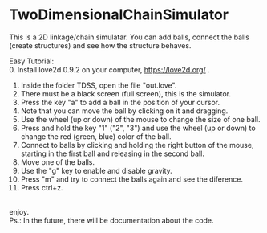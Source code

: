 # TwoDimensionalChainSimulator
This is a 2D linkage/chain simulatar. You can add balls, connect the balls (create structures) and see how the structure behaves.

Easy Tutorial:
<br>
0. Install love2d 0.9.2 on your computer, https://love2d.org/ . <br>
1. Inside the folder TDSS, open the file "out.love". <br>
2. There must be a black screen (full screen), this is the simulator. <br>
3. Press the key "a" to add a ball in the position of your cursor. <br>
4. Note that you can move the ball by clicking on it and dragging.<br>
5. Use the wheel (up or down) of the mouse to change the size of one ball.<br>
6. Press and hold the key "1" ("2", "3") and use the wheel (up or down) to change the red (green, blue) color of the ball.<br>
7. Connect to balls by clicking and holding the right button of the mouse, starting in the first ball and releasing in the second ball.<br>
8. Move one of the balls.<br>
9. Use the "g" key to enable and disable gravity.<br>
10. Press "m" and try to connect the balls again and see the diference.<br>
11. Press ctrl+z.<br>
<br>
enjoy.
<br>
Ps.: In the future, there will be documentation about the code.
<br>
